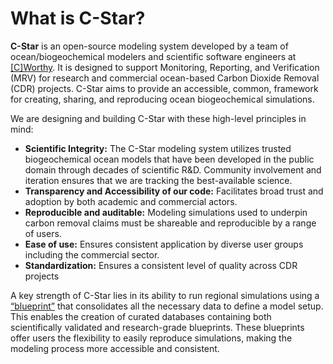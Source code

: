 # What is C-Star?

**C-Star** is an open-source modeling system developed by a team of ocean/biogeochemical modelers and scientific software engineers at [\[C\]Worthy](https://cworthy.org). It is designed to support Monitoring, Reporting, and Verification (MRV) for research and commercial ocean-based Carbon Dioxide Removal (CDR) projects. C-Star aims to provide an accessible, common, framework for creating, sharing, and reproducing ocean biogeochemical simulations. 

We are designing and building C-Star with these high-level principles in mind:
- **Scientific Integrity:** The C-Star modeling system utilizes trusted biogeochemical ocean models that have been developed in the public domain through decades of scientific R&D.  Community involvement and iteration ensures that we are tracking the best-available science. 
- **Transparency and Accessibility of our code:**  Facilitates broad trust and adoption by both academic and commercial actors.
- **Reproducible and auditable:**  Modeling simulations used to underpin carbon removal claims must be shareable and reproducible by a range of users.  
- **Ease of use:** Ensures consistent application by diverse user groups including the commercial sector.
- **Standardization:** Ensures a consistent level of quality across CDR projects

A key strength of C-Star lies in its ability to run regional simulations using a [“blueprint”](https://c-star.readthedocs.io/en/latest/terminology.html#term-blueprint) that consolidates all the necessary data to define a model setup. This enables the creation of curated databases containing both scientifically validated and research-grade blueprints. These blueprints offer users the flexibility to easily reproduce simulations, making the modeling process more accessible and consistent. 


